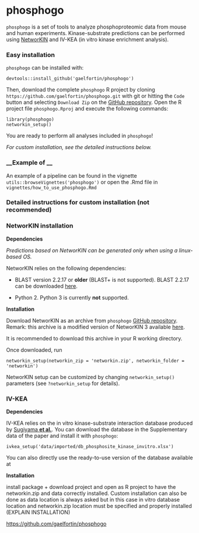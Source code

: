 # __phosphogo__
`phosphogo` is a set of tools to analyze phosphoproteomic data from
mouse and human experiments. Kinase-substrate predictions can
be performed using [NetworKIN](http://kinomexplorer.info) and 
IV-KEA (in vitro kinase enrichment analysis).

### __Easy installation__
`phosphogo` can be installed with:

```
devtools::install_github('gaelfortin/phosphogo')
```

Then, download the complete `phosphogo` R project 
by cloning `https://github.com/gaelfortin/phosphogo.git` with git
or hitting the `Code` button and selecting `Download Zip` on the 
[GitHub repository](https://github.com/gaelfortin/phosphogo). Open the 
R project file `phosphogo.Rproj` and execute the following commands:

```
library(phosphogo)
networkin_setup()
```

You are ready to perform all analyses included in `phosphogo`!

_For custom installation, see the detailed instructions below._




### __Example of __

An example of a pipeline can be found in the vignette 
`utils::browseVignettes('phosphogo')` or open the .Rmd file in 
`vignettes/how_to_use_phosphogo.Rmd`



### __Detailed instructions for custom installation (not recommended)__
### NetworKIN installation
__Dependencies__


_Predictions based on NetworKIN can be generated only when using a linux-based
OS._


NetworKIN relies on the following dependencies:

- BLAST version 2.2.17 or __older__ (BLAST+ is not supported). BLAST 2.2.17 can
be downloaded [here](https://ftp.ncbi.nih.gov/blast/executables/legacy.NOTSUPPORTED/2.2.17/).

- Python 2. Python 3 is currently __not__ supported. 


__Installation__


Download NetworKIN as an archive from `phosphogo` [GitHub repository](https://github.com/gaelfortin/phosphogo/blob/master/networkin.zip).
Remark: this archive is a modified version of NetworKIN 3 available 
[here](http://networkin.info/download.shtml).

It is recommended to download this archive in your R working directory.


Once downloaded, run
```
networkin_setup(networkin_zip = 'networkin.zip', networkin_folder = 'networkin')
```

NetworKIN setup can be customized by changing `networkin_setup()` parameters
(see `?networkin_setup` for details).




### IV-KEA
__Dependencies__


IV-KEA relies on the in vitro kinase-substrate interaction database produced
by [Sugiyama __et al.__](https://www.nature.com/articles/s41598-019-46385-4).
You can download the database in the Supplementary data of the paper and install
it with `phosphogo`:
```
ivkea_setup('data/imported/db_phosphosite_kinase_invitro.xlsx')
```

You can also directly use the ready-to-use version of the database available
at 

__Installation__


install package + download project and open as R project to have
the networkin.zip and data correctly installed. Custom installation can also be
done as data location is always asked but in this case in vitro database 
location and networkin.zip location must be specified and properly installed (EXPLAIN INSTALLATION)






https://github.com/gaelfortin/phosphogo
